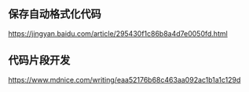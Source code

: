 ## 保存自动格式化代码

https://jingyan.baidu.com/article/295430f1c86b8a4d7e0050fd.html

## 代码片段开发

https://www.mdnice.com/writing/eaa52176b68c463aa092ac1b1a1c129d

